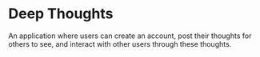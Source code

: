 # Deep Thoughts

An application where users can create an account, post their thoughts for others to see, and interact with other users through these thoughts.

